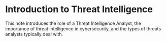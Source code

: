 # Introduction to Threat Intelligence

This note introduces the role of a Threat Intelligence Analyst, the importance of threat intelligence in cybersecurity, and the types of threats analysts typically deal with.
